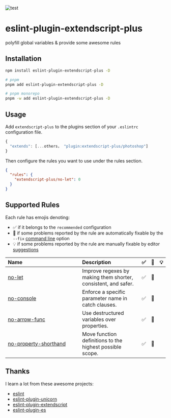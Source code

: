 ![test](https://github.com/tjx666/eslint-plugin-extendscript-plus/actions/workflows/test.yml/badge.svg)

# eslint-plugin-extendscript-plus

polyfill global variables &amp; provide some awesome rules

## Installation

```sh
npm install eslint-plugin-extendscript-plus -D

# pnpm
pnpm add eslint-plugin-extendscript-plus -D

# pnpm monorepo
pnpm -w add eslint-plugin-extendscript-plus -D
```

## Usage

Add `extendscript-plus` to the plugins section of your `.eslintrc` configuration file.

```javascript
{
  "extends": [...others， "plugin:extendscript-plus/photoshop"]
}
```

Then configure the rules you want to use under the rules section.

```json
{
  "rules": {
    "extendscript-plus/no-let": 0
  }
}
```

## Supported Rules

Each rule has emojis denoting:

- ✅ if it belongs to the `recommended` configuration
- 🔧 if some problems reported by the rule are automatically fixable by the `--fix` [command line](https://eslint.org/docs/user-guide/command-line-interface#fixing-problems) option
- 💡 if some problems reported by the rule are manually fixable by editor [suggestions](https://eslint.org/docs/developer-guide/working-with-rules#providing-suggestions)

| Name&nbsp;&nbsp;&nbsp;&nbsp;&nbsp;&nbsp;&nbsp;&nbsp;&nbsp;&nbsp;&nbsp;&nbsp;&nbsp;&nbsp;&nbsp;&nbsp;&nbsp;&nbsp;&nbsp;&nbsp;&nbsp;&nbsp;&nbsp;&nbsp;&nbsp;&nbsp;&nbsp;&nbsp;&nbsp;&nbsp;&nbsp;&nbsp;&nbsp;&nbsp;&nbsp;&nbsp;&nbsp;&nbsp;&nbsp;&nbsp; | Description                                                    | ✅  | 🔧  | 💡  |
| :--------------------------------------------------------------------------------------------------------------------------------------------------------------------------------------------------------------------------------------------------- | :------------------------------------------------------------- | :-- | :-- | :-- |
| [no-let](docs/rules/no-let.md)                                                                                                                                                                                                                       | Improve regexes by making them shorter, consistent, and safer. | ✅  | 🔧  |     |
| [no-console](docs/rules/no-console.md)                                                                                                                                                                                                               | Enforce a specific parameter name in catch clauses.            | ✅  | 🔧  |     |
| [no-arrow-func](docs/rules/no-arrow-func.md)                                                                                                                                                                                                         | Use destructured variables over properties.                    | ✅  | 🔧  |     |
| [no-property-shorthand](docs/rules/no-property-shorthand.md)                                                                                                                                                                                         | Move function definitions to the highest possible scope.       | ✅  | 🔧  |     |

## Thanks

I learn a lot from these awesome projects:

- [eslint](https://github.com/eslint/eslint)
- [eslint-plugin-unicorn](https://github.com/sindresorhus/eslint-plugin-unicorn)
- [eslint-plugin-extendscript](https://github.com/adambrgmn/eslint-plugin-extendscript)
- [eslint-plugin-es](https://github.com/tjx666/eslint-plugin-es)
